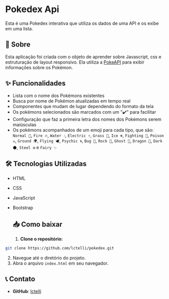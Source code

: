 # Pokedex Api

Esta é uma Pokedex interativa que utiliza os dados de uma API e os exibe em uma lista.

## 📖 Sobre

Esta aplicação foi criada com o objeto de aprender sobre Javascript, css e estruturação de layout responsivo. Ela utiliza a [PokeAPI](https://pokeapi.co/) para exibir informações sobre os Pokémon.

## ✨ Funcionalidades

- Lista com o nome dos Pokémons existentes
- Busca por nome de Pokémon atualizadas em tempo real
- Componentes que mudam de lugar dependendo do formato da tela
- Os pokémons selecionados são marcados com um "✔️" para facilitar
- Configuração que faz a primeira letra dos nomes dos Pokémons serem maiúsculas 
- Os pokémons acompanhados de um emoji para cada tipo, que são:
`Normal 🔘`,
 `Fire 🔥`,
 `Water 💧`,
 `Electric ⚡`,
 `Grass 🌿`,
 `Ice ❄️`,
 `Fighting 🥊`,
 `Poison ☠️`,
 `Ground 🌍`,
 `Flying 🕊️`,
 `Psychic 🌀`,
 `Bug 🐛`,
 `Rock 🗻`,
 `Ghost 👻`,
 `Dragon 🐉`,
 `Dark 🌑`,
 `Steel ⚙️` e 
 `Fairy ✨`

## 🛠️ Tecnologias Utilizadas

- HTML
- CSS
- JavaScript
- Bootstrap

  ## 📥 Como baixar

  1. **Clone o repositório:**

```bash
git clone https://github.com/lctelli/pokedex.git
```
2. Navegue até o diretório do projeto.
3. Abra o arquivo `index.html` em seu navegador.

## 📞 Contato

- **GitHub**: [lctelli](https://github.com/lctelli)
